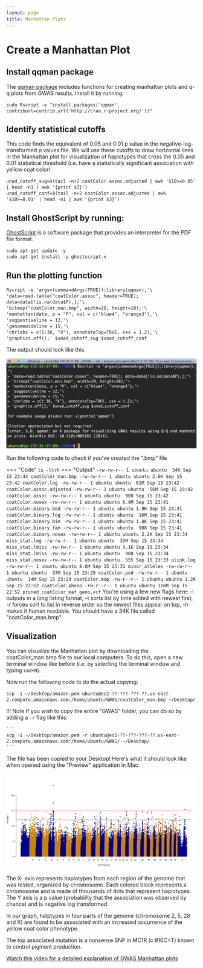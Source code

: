 ```yaml
---
layout: page
title: Manhattan Plots
---
```


Create a Manhattan Plot
===========================================

## Install qqman package

The [qqman package](https://cran.r-project.org/web/packages/qqman/vignettes/qqman.html) includes functions for creating manhattan plots and q-q plots from GWAS results. Install it by running:

```
sudo Rscript -e "install.packages('qqman',  contriburl=contrib.url('http://cran.r-project.org/'))"
```

## Identify statistical cutoffs

This code finds the equivalent of 0.05 and 0.01 p value in the negative-log-transformed p values file. We will use these cutoffs to draw horizontal lines in the Manhattan plot for visualization of haplotypes that cross the 0.05 and 0.01 statistical threshold (i.e. have a statistically significant association with yellow coat color)

```
unad_cutoff_sug=$(tail -n+2 coatColor.assoc.adjusted | awk '$10>=0.05' | head -n1 | awk '{print $3}')
unad_cutoff_conf=$(tail -n+2 coatColor.assoc.adjusted | awk '$10>=0.01' | head -n1 | awk '{print $3}')
```

## Install GhostScript by running:

[GhostScript](https://en.wikipedia.org/wiki/Ghostscript) is a software package that provides an interpreter for the PDF file format.

```
sudo apt-get update -y
sudo apt-get install -y ghostscript-x
```

## Run the plotting function

```
Rscript -e 'args=(commandArgs(TRUE));library(qqman);'\
'data=read.table("coatColor.assoc", header=TRUE); data=data[!is.na(data$P),];'\
'bitmap("coatColor_man.bmp", width=20, height=10);'\
'manhattan(data, p = "P", col = c("blue4", "orange3"),'\
'suggestiveline = 12,'\
'genomewideline = 15,'\
'chrlabs = c(1:38, "X"), annotateTop=TRUE, cex = 1.2);'\
'graphics.off();' $unad_cutoff_sug $unad_cutoff_conf
```

The output should look like this:

![](images/Final_Output.png)

Run the following code to check if you've created the ".bmp" file

=== "Code"
    ```
    ls -ltrh
    ```
=== "Output"
    ```
    -rw-rw-r-- 1 ubuntu ubuntu  34K Sep 15 23:44 coatColor_man.bmp
    -rw-rw-r-- 1 ubuntu ubuntu 2.6K Sep 15 23:42 coatColor.log
    -rw-rw-r-- 1 ubuntu ubuntu  61M Sep 15 23:42 coatColor.assoc.adjusted
    -rw-rw-r-- 1 ubuntu ubuntu  56M Sep 15 23:42 coatColor.assoc
    -rw-rw-r-- 1 ubuntu ubuntu  908 Sep 15 23:42 coatColor.nosex
    -rw-rw-r-- 1 ubuntu ubuntu 6.4M Sep 15 23:41 coatColor.binary.bed
    -rw-rw-r-- 1 ubuntu ubuntu 1.9K Sep 15 23:41 coatColor.binary.log
    -rw-rw-r-- 1 ubuntu ubuntu  16M Sep 15 23:41 coatColor.binary.bim
    -rw-rw-r-- 1 ubuntu ubuntu 1.4K Sep 15 23:41 coatColor.binary.fam
    -rw-rw-r-- 1 ubuntu ubuntu  908 Sep 15 23:41 coatColor.binary.nosex
    -rw-rw-r-- 1 ubuntu ubuntu 2.2K Sep 15 23:34 miss_stat.log
    -rw-rw-r-- 1 ubuntu ubuntu  33M Sep 15 23:34 miss_stat.lmiss
    -rw-rw-r-- 1 ubuntu ubuntu 3.1K Sep 15 23:34 miss_stat.imiss
    -rw-rw-r-- 1 ubuntu ubuntu  908 Sep 15 23:34 miss_stat.nosex
    -rw-rw-r-- 1 ubuntu ubuntu  555 Sep 15 23:33 plink.log
    -rw-rw-r-- 1 ubuntu ubuntu 8.6M Sep 15 23:31 minor_alleles
    -rw-rw-r-- 1 ubuntu ubuntu  97M Sep 15 23:29 coatColor.ped
    -rw-rw-r-- 1 ubuntu ubuntu  14M Sep 15 23:29 coatColor.map
    -rw-r--r-- 1 ubuntu ubuntu 1.2K Sep 15 22:52 coatColor.pheno
    -rw-r--r-- 1 ubuntu ubuntu 116M Sep 15 22:52 pruned_coatColor_maf_geno.vcf
    ```
You're using a few new flags here: -l outputs in a long listing format, -t sorts list by time added with newest first, -r forces sort to list in reverse order so the newest files appear on top, -h makes it human readable.
You should have a 34K file called "coatColor_man.bmp".


## Visualization

You can visualize the Manhattan plot by downloading the coatColor_man.bmp file to our local computers. To do this, open a new terminal window like before (i.e. by selecting the terminal window and typing `cmd+N`).

Now run the following code to do the actual copying:

```
scp -i ~/Desktop/amazon.pem ubuntu@ec2-??-???-???-??.us-east-2.compute.amazonaws.com:/home/ubuntu/GWAS/coatColor_man.bmp ~/Desktop/
```

!!! Note
    If you wish to copy the entire "GWAS" folder, you can do so by adding a `-r` flag like this:

    ```
    scp -i ~/Desktop/amazon.pem -r ubuntu@ec2-??-???-???-??.us-east-2.compute.amazonaws.com:/home/ubuntu/GWAS/ ~/Desktop/
    ```


The file has been copied to your Desktop! Here's what it should look like when opened using the "Preview" application in Mac:

![](images/coatColor_man.png)

The X- axis represents haplotypes from each region of the genome that was tested, organized by chromosome. Each colored block represents a chromosome and is made of thousands of dots that represent haplotypes. The Y axis is a p value (probability that the association was observed by chance) and is negative log transformed.

In our graph, halptypes in four parts of the genome (chromosome 2, 5, 28 and X) are found to be associated with an increased occurrence of the yellow coat color phenotype.

The top associated mutation is a nonsense SNP in MC1R (c.916C>T) known to control pigment production.

[Watch this video for a detailed explanation of GWAS Manhattan plots](https://www.google.com/search?q=how+to+read+a+manhattan+plot&oq=how+to+read+a+manhattan+plot&aqs=chrome..69i57.7911j0j4&sourceid=chrome&ie=UTF-8#kpvalbx=_tXIPX9mmFsmT0PEP64-OkAk26)
